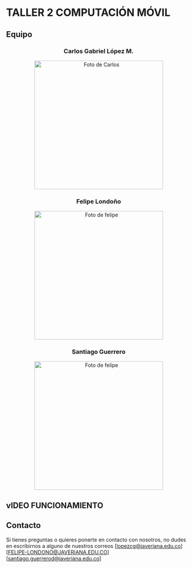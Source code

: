 # TALLER 2 COMPUTACIÓN MÓVIL 
## Equipo
  
<h3 align="center">Carlos Gabriel López M.</h3>
 <p align="center">
 <img   src="https://github.com/Intro-CompuMovil/SpotVibe/assets/124104040/a7efed85-78ca-4fad-b7af-05726b8cd2b8" width="350px" alt="Foto de Carlos">
  </p>

<h3 align="center">Felipe Londoño</h3>
 <p align="center">
 <img src="https://github.com/Intro-CompuMovil/SpotVibe/assets/124104040/43fc6888-8249-4c90-b0a9-2759159ef937" width="350px" alt="Foto de felipe">
 </p>


 
<h3 align="center">Santiago Guerrero</h3>
 <p align="center">
 <img src="https://github.com/Intro-CompuMovil/SpotVibe/assets/124104040/0f5210fb-2861-4f81-ae4e-65ebbc6ff621" width="350px" alt="Foto de felipe">
 </p>

 
## vIDEO FUNCIONAMIENTO 
 




 
## Contacto
 
Si tienes preguntas o quieres ponerte en contacto con nosotros, no dudes en escribirnos a alguno de nuestros correos [lopezcg@javeriana.edu.co] [FELIPE-LONDONO@JAVERIANA.EDU.CO] [santiago.guerrerod@javeriana.edu.co]
 


